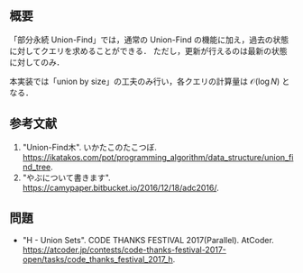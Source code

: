 ## 概要

「部分永続 Union-Find」では，通常の Union-Find の機能に加え，過去の状態に対してクエリを求めることができる．
ただし，更新が行えるのは最新の状態に対してのみ．

本実装では「union by size」の工夫のみ行い，各クエリの計算量は $\mathcal{O}(\log N)$ となる．


## 参考文献

1. "Union-Find木". いかたこのたこつぼ. <https://ikatakos.com/pot/programming_algorithm/data_structure/union_find_tree>.
1. "やぶについて書きます". <https://camypaper.bitbucket.io/2016/12/18/adc2016/>.


## 問題

- "H - Union Sets". CODE THANKS FESTIVAL 2017(Parallel). AtCoder. <https://atcoder.jp/contests/code-thanks-festival-2017-open/tasks/code_thanks_festival_2017_h>.
